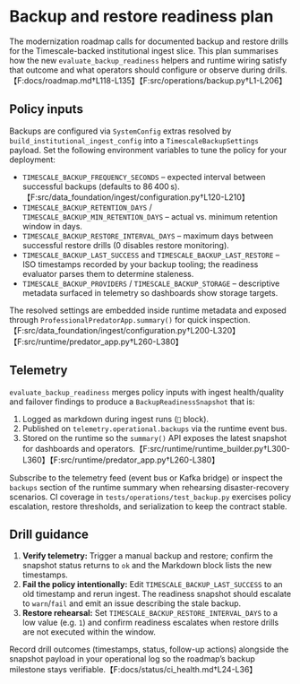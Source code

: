 # Backup and restore readiness plan

The modernization roadmap calls for documented backup and restore drills for the
Timescale-backed institutional ingest slice. This plan summarises how the new
`evaluate_backup_readiness` helpers and runtime wiring satisfy that outcome and
what operators should configure or observe during drills.【F:docs/roadmap.md†L118-L135】【F:src/operations/backup.py†L1-L206】

## Policy inputs

Backups are configured via `SystemConfig` extras resolved by
`build_institutional_ingest_config` into a `TimescaleBackupSettings` payload.
Set the following environment variables to tune the policy for your deployment:

- `TIMESCALE_BACKUP_FREQUENCY_SECONDS` – expected interval between successful
  backups (defaults to 86 400 s).【F:src/data_foundation/ingest/configuration.py†L120-L210】
- `TIMESCALE_BACKUP_RETENTION_DAYS` / `TIMESCALE_BACKUP_MIN_RETENTION_DAYS` –
  actual vs. minimum retention window in days.
- `TIMESCALE_BACKUP_RESTORE_INTERVAL_DAYS` – maximum days between successful
  restore drills (0 disables restore monitoring).
- `TIMESCALE_BACKUP_LAST_SUCCESS` and `TIMESCALE_BACKUP_LAST_RESTORE` – ISO
  timestamps recorded by your backup tooling; the readiness evaluator parses
  them to determine staleness.
- `TIMESCALE_BACKUP_PROVIDERS` / `TIMESCALE_BACKUP_STORAGE` – descriptive
  metadata surfaced in telemetry so dashboards show storage targets.

The resolved settings are embedded inside runtime metadata and exposed through
`ProfessionalPredatorApp.summary()` for quick inspection.【F:src/data_foundation/ingest/configuration.py†L200-L320】【F:src/runtime/predator_app.py†L260-L380】

## Telemetry

`evaluate_backup_readiness` merges policy inputs with ingest health/quality and
failover findings to produce a `BackupReadinessSnapshot` that is:

1. Logged as markdown during ingest runs (`💾` block).
2. Published on `telemetry.operational.backups` via the runtime event bus.
3. Stored on the runtime so the `summary()` API exposes the latest snapshot for
   dashboards and operators.【F:src/runtime/runtime_builder.py†L300-L360】【F:src/runtime/predator_app.py†L260-L380】

Subscribe to the telemetry feed (event bus or Kafka bridge) or inspect the
`backups` section of the runtime summary when rehearsing disaster-recovery
scenarios. CI coverage in `tests/operations/test_backup.py` exercises policy
escalation, restore thresholds, and serialization to keep the contract stable.

## Drill guidance

1. **Verify telemetry:** Trigger a manual backup and restore; confirm the
   snapshot status returns to `ok` and the Markdown block lists the new
   timestamps.
2. **Fail the policy intentionally:** Edit `TIMESCALE_BACKUP_LAST_SUCCESS` to an
   old timestamp and rerun ingest. The readiness snapshot should escalate to
   `warn`/`fail` and emit an issue describing the stale backup.
3. **Restore rehearsal:** Set `TIMESCALE_BACKUP_RESTORE_INTERVAL_DAYS` to a low
   value (e.g. `1`) and confirm readiness escalates when restore drills are not
   executed within the window.

Record drill outcomes (timestamps, status, follow-up actions) alongside the
snapshot payload in your operational log so the roadmap’s backup milestone stays
verifiable.【F:docs/status/ci_health.md†L24-L36】

